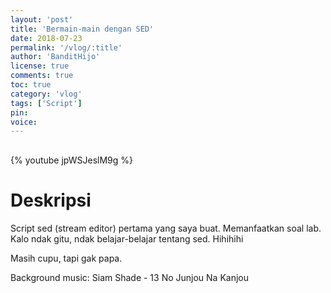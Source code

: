 ```yaml
---
layout: 'post'
title: 'Bermain-main dengan SED'
date: 2018-07-23
permalink: '/vlog/:title'
author: 'BanditHijo'
license: true
comments: true
toc: true
category: 'vlog'
tags: ['Script']
pin:
voice:
---
```


<div style="margin-top:30px;"></div>

{% youtube jpWSJeslM9g %}

# Deskripsi

Script sed (stream editor) pertama yang saya buat. Memanfaatkan soal lab.
Kalo ndak gitu, ndak belajar-belajar tentang sed. Hihihihi

Masih cupu, tapi gak papa.

Background music:
Siam Shade - 13 No Junjou Na Kanjou
